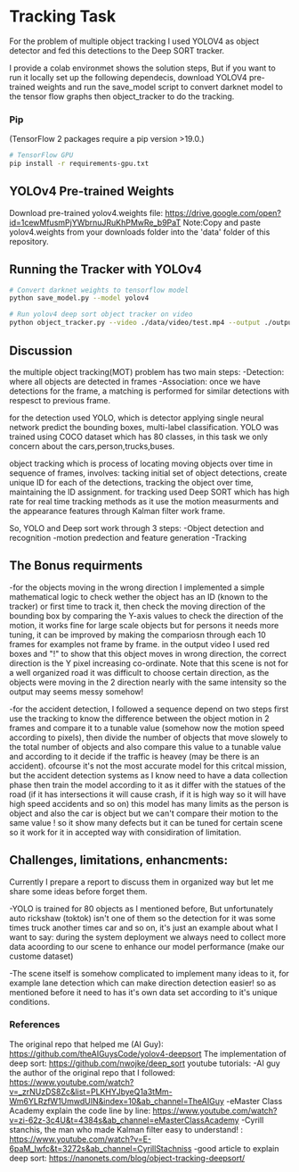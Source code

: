 # Tracking Task


For the problem of multiple object tracking I used YOLOV4 as object detector and fed this detections to the Deep SORT tracker.

I provide a colab environmet shows the solution steps, But if you want to run it locally set up the following dependecis, download YOLOV4 pre-trained weights and run the save_model script to convert darknet model to the tensor flow graphs then object_tracker to do the tracking.



### Pip
(TensorFlow 2 packages require a pip version >19.0.)
```bash
# TensorFlow GPU
pip install -r requirements-gpu.txt
```


## YOLOv4 Pre-trained Weights
Download pre-trained yolov4.weights file: https://drive.google.com/open?id=1cewMfusmPjYWbrnuJRuKhPMwRe_b9PaT
Note:Copy and paste yolov4.weights from your downloads folder into the 'data' folder of this repository.


## Running the Tracker with YOLOv4

```bash
# Convert darknet weights to tensorflow model
python save_model.py --model yolov4 

# Run yolov4 deep sort object tracker on video
python object_tracker.py --video ./data/video/test.mp4 --output ./outputs/demo.avi --model yolov4

```

## Discussion
the multiple object tracking(MOT) problem has two main steps:
-Detection: where all objects are detected in frames
-Association: once we have detections for the frame, a matching is performed for similar detections with respesct to previous frame.

for the detection used YOLO, which is detector applying single neural network predict the bounding boxes, multi-label classification.
YOLO was trained using COCO dataset which has 80 classes, in this task we only concern about the cars,person,trucks,buses.

object tracking which is process of locating moving objects over time in sequence of frames, involves: tacking initial set of object detections, create unique ID for each of the detections, tracking the object over time, maintaining the ID assignment.
for tracking used Deep SORT which has high rate for real time tracking methods as it use the motion measurments and the appearance features through Kalman filter work frame.

So, YOLO and Deep sort work through 3 steps:
-Object detection and recognition
-motion predection and feature generation
-Tracking

## The Bonus requirments
-for the objects moving in the wrong direction I implemented a simple mathematical logic to check wether the object has an ID (known to the tracker) or first time to track it, then check the moving direction of the bounding box by comparing the Y-axis values to check the direction of the motion, it works fine for large scale objects but for persons it needs more tuning, it can be improved by making the compariosn through each 10 frames for examples not frame by frame. in the output video I used red boxes and "!" to show that this object moves in wrong direction, the correct direction is the Y pixel increasing co-ordinate.
Note that this scene is not for a well organized road it was difficult to choose certain direction, as the objects were moving in the 2 direction nearly with the same intensity so the output may seems messy somehow!

-for the accident detection, I followed a sequence depend on two steps first  use the tracking to know the difference between the object motion in 2 frames and compare it to a tunable value (somehow now the motion speed according to pixels), then divide the number of objects that move slowely to the total number of objects and also compare this value to a tunable value and according to it decide if the traffic is heavey (may be there is an accident).
ofcourse it's not the most accurate model for this critcal mission, but the accident detection systems as I know need to have a data collection phase then train the model according to it as it differ with the statues of the road (if it has intersections it will cause crash, if it is high way so it will have high speed accidents and so on)
this model has many limits as the person is object and also the car is object but we can't compare their motion to the same value ! so it show many defects but it can be tuned for certain scene so it work for it in accepted way with considiration of limitation.

## Challenges, limitations, enhancments:
Currently I prepare a report to discuss them in organized way but let me share some ideas before forget them.

-YOLO is trained for 80 objects as I mentioned before, But unfortunately  auto rickshaw (toktok) isn't one of them so the detection for it was some times truck another times car and so on, it's just an example about what I want to say: during the system deployment we always need to collect more data acoording to our scene to enhance our model performance (make our custome dataset)

-The scene itself is somehow complicated to implement many ideas to it, for example lane detection which can make direction detection easier! so as mentioned before it need to has it's own data set according to it's unique conditions.

### References  

The original repo that helped me (AI Guy): https://github.com/theAIGuysCode/yolov4-deepsort
The implementation of deep sort: https://github.com/nwojke/deep_sort
youtube tutorials:
 -AI guy the author of the original repo that I followed: https://www.youtube.com/watch?v=_zrNUzDS8Zc&list=PLKHYJbyeQ1a3tMm-Wm6YLRzfW1UmwdUIN&index=10&ab_channel=TheAIGuy
  -eMaster Class Academy explain the code line by line: https://www.youtube.com/watch?v=zi-62z-3c4U&t=4384s&ab_channel=eMasterClassAcademy
  -Cyrill stanchis, the man who made Kalman filter easy to understand! : https://www.youtube.com/watch?v=E-6paM_Iwfc&t=3272s&ab_channel=CyrillStachniss
  -good article to explain deep sort: https://nanonets.com/blog/object-tracking-deepsort/
